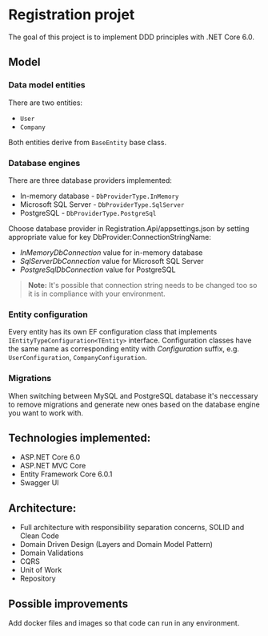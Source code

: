 # Registration projet

The goal of this project is to implement DDD principles with .NET Core 6.0.

## Model

### Data model entities
There are two entities: 
- `User` 
- `Company` 

Both entities derive from `BaseEntity` base class.

### Database engines
There are three database providers implemented:

- In-memory database - `DbProviderType.InMemory`
- Microsoft SQL Server - `DbProviderType.SqlServer`
- PostgreSQL - `DbProviderType.PostgreSql`

Choose database provider in Registration.Api/appsettings.json by setting appropriate value for key DbProvider:ConnectionStringName:

- *InMemoryDbConnection* value for in-memory database
- *SqlServerDbConnection* value for Microsoft SQL Server
- *PostgreSqlDbConnection* value for PostgreSQL
> **Note:** It's possible that connection string needs to be changed too so it is in compliance with your environment.

### Entity configuration
Every entity has its own EF configuration class that implements `IEntityTypeConfiguration<TEntity>` interface. Configuration classes have the same name as corresponding entity with *Configuration* suffix, e.g. `UserConfiguration`, `CompanyConfiguration`.

### Migrations
When switching between MySQL and PostgreSQL database it's neccessary to remove migrations and generate new ones based on the database engine you want to work with.


## Technologies implemented:
- ASP.NET Core 6.0
- ASP.NET MVC Core
- Entity Framework Core 6.0.1
- Swagger UI

## Architecture:
- Full architecture with responsibility separation concerns, SOLID and Clean Code
- Domain Driven Design (Layers and Domain Model Pattern)
- Domain Validations
- CQRS
- Unit of Work
- Repository

## Possible improvements
Add docker files and images so that code can run in any environment.
